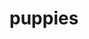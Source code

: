 # puppies
<html>
    <head>
        <title>
            Angela's Webpage!

        </title>
    </head>
    <body>
        <h1>Welcome to Angela Dizon’s Hub for Health Informatics and Digital Innovation</h1>
        <p>Explore the intersection of healthcare, technology, and innovative solutions to today’s most pressing challenges. From revolutionizing patient care with AI-driven tools to designing systems that empower clinicians and patients alike, Angela Dizon’s platform is your gateway to the future of health informatics.
        
            Dive into expert insights, groundbreaking projects, and collaborative initiatives that tackle chronic diseases, optimize healthcare workflows, and harness the power of data. Whether you’re a healthcare professional, researcher, policymaker, or tech-savvy enthusiast, this is where cutting-edge ideas meet actionable strategies.
            
            Join me as I bridge the gap between innovation and impact—because the future of healthcare starts here.</p>
            <h2>Wow a second header!?</h2>
            <img src="[puppy.jpg](https://github.com/ang-iee/puppies/blob/main/puppy.jpeg)" width="800px"></body><br/> 
            So cute!<br/>
        </body> 
    </html>


    
